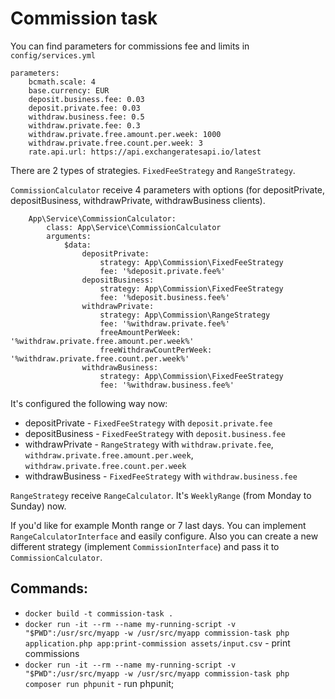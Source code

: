 # Commission task

You can find parameters for commissions fee and limits in `config/services.yml`
```
parameters:
    bcmath.scale: 4
    base.currency: EUR
    deposit.business.fee: 0.03
    deposit.private.fee: 0.03
    withdraw.business.fee: 0.5
    withdraw.private.fee: 0.3
    withdraw.private.free.amount.per.week: 1000
    withdraw.private.free.count.per.week: 3
    rate.api.url: https://api.exchangeratesapi.io/latest
```

There are 2 types of strategies. `FixedFeeStrategy` and `RangeStrategy`.

`CommissionCalculator` receive 4 parameters with options (for depositPrivate, depositBusiness, withdrawPrivate, withdrawBusiness clients).

```
    App\Service\CommissionCalculator:
        class: App\Service\CommissionCalculator
        arguments:
            $data:
                depositPrivate:
                    strategy: App\Commission\FixedFeeStrategy
                    fee: '%deposit.private.fee%'
                depositBusiness:
                    strategy: App\Commission\FixedFeeStrategy
                    fee: '%deposit.business.fee%'
                withdrawPrivate:
                    strategy: App\Commission\RangeStrategy
                    fee: '%withdraw.private.fee%'
                    freeAmountPerWeek: '%withdraw.private.free.amount.per.week%'
                    freeWithdrawCountPerWeek: '%withdraw.private.free.count.per.week%'
                withdrawBusiness:
                    strategy: App\Commission\FixedFeeStrategy
                    fee: '%withdraw.business.fee%'
```

It's configured the following way now:
- depositPrivate - `FixedFeeStrategy` with `deposit.private.fee`  
- depositBusiness - `FixedFeeStrategy` with `deposit.business.fee`
- withdrawPrivate - `RangeStrategy` with `withdraw.private.fee`, `withdraw.private.free.amount.per.week`, `withdraw.private.free.count.per.week`   
- withdrawBusiness - `FixedFeeStrategy` with `withdraw.business.fee`

`RangeStrategy` receive `RangeCalculator`. It's `WeeklyRange` (from Monday to Sunday) now.

If you'd like for example Month range or 7 last days. You can implement  `RangeCalculatorInterface` and easily configure.
Also you can create a new different strategy (implement `CommissionInterface`) and pass it to `CommissionCalculator`.   

## Commands:
- `docker build -t commission-task .`
- `docker run -it --rm --name my-running-script -v "$PWD":/usr/src/myapp -w /usr/src/myapp commission-task php application.php app:print-commission assets/input.csv` - print commissions
- `docker run -it --rm --name my-running-script -v "$PWD":/usr/src/myapp -w /usr/src/myapp commission-task php composer run phpunit` - run phpunit;
